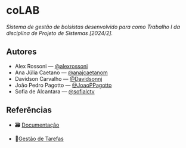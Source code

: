 # coLAB
*Sistema de gestão de bolsistas desenvolvido para como Trabalho I da disciplina de Projeto de Sistemas [2024/2].*

## Autores
- Alex Rossoni — [@alexrossoni](https://github.com/alexrossoni)
- Ana Júlia Caetano — [@anajcaetanom](https://github.com/anajcaetanom)
- Davidson Carvalho — [@Davidsonnj](https://github.com/Davidsonnj)
- João Pedro Pagotto — [@JoaoPPagotto](https://github.com/JoaoPPagotto)
- Sofia de Alcantara — [@sofialctv](https://github.com/sofialctv)

## Referências
- 🗃️ [Documentação](https://github.com/sofialctv/coLAB/wiki)

- 🎯[Gestão de Tarefas](https://github.com/users/sofialctv/projects/3)